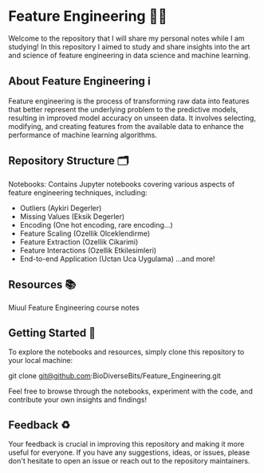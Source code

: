 # Feature Engineering  🕵️‍♀️

Welcome to the repository that I will share my personal notes while I am studying! In this repository I aimed to study and share insights into the art and science of feature engineering in data science and machine learning.

## About Feature Engineering  ℹ️
Feature engineering is the process of transforming raw data into features that better represent the underlying problem to the predictive models, resulting in improved model accuracy on unseen data. It involves selecting, modifying, and creating features from the available data to enhance the performance of machine learning algorithms.

## Repository Structure  🗂️
Notebooks: Contains Jupyter notebooks covering various aspects of feature engineering techniques, including:

- Outliers (Aykiri Degerler)
- Missing Values (Eksik Degerler)
- Encoding (One hot encoding, rare encoding...)
- Feature Scaling (Ozellik Olceklendirme)
- Feature Extraction (Ozellik Cikarimi)
- Feature Interactions (Ozellik Etkilesimleri)
- End-to-end Application (Uctan Uca Uygulama)
...and more!

## Resources  📚
Miuul Feature Engineering course notes

## Getting Started  🏁
To explore the notebooks and resources, simply clone this repository to your local machine:

git clone git@github.com:BioDiverseBits/Feature_Engineering.git

Feel free to browse through the notebooks, experiment with the code, and contribute your own insights and findings!

## Feedback   :recycle:
Your feedback is crucial in improving this repository and making it more useful for everyone. If you have any suggestions, ideas, or issues, please don't hesitate to open an issue or reach out to the repository maintainers.